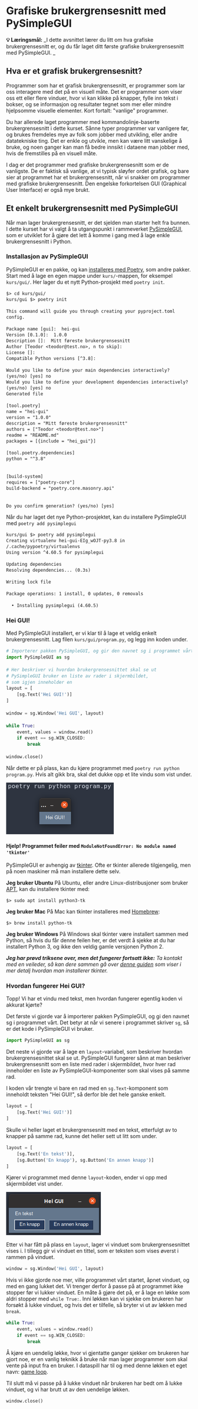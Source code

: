 Grafiske brukergrensesnitt med PySimpleGUI
==========================================
**💡 Læringsmål:** _I dette avsnittet lærer du litt om hva grafiske brukergrensesnitt er, og du får laget ditt første grafiske brukergrensesnitt med PySimpleGUI. _

Hva er et grafisk brukergrensesnitt?
------------------------------------
Programmer som har et grafisk brukergrensesnitt, er programmer som lar oss interagere med det på en visuell måte. Det er programmer som viser oss ett eller flere vinduer, hvor vi kan klikke på knapper, fylle inn tekst i bokser, og se informasjon og resultater tegnet som mer eller mindre hjelpsomme visuelle elementer. Kort fortalt: "vanlige" programmer.

Du har allerede laget programmer med kommandolinje-baserte brukergrensesnitt i dette kurset. Sånne typer programmer var vanligere før, og brukes fremdeles mye av folk som jobber med utvikling, eller andre datatekniske ting. Det er enkle og utvikle, men kan være litt vanskelige å bruke, og noen ganger kan man få bedre innsikt i dataene man jobber med, hvis de fremstilles på en visuell måte.

I dag er det programmer med grafiske brukergrensesnitt som er de vanligste. De er faktisk så vanlige, at vi typisk sløyfer ordet grafisk, og bare sier at programmet har et brukergrensesnitt, når vi snakker om programmer med grafiske brukergrensesnitt. Den engelske forkortelsen GUI (Graphical User Interface) er også mye brukt.

Et enkelt brukergrensesnitt med PySimpleGUI
-------------------------------------------
Når man lager brukergrensesnitt, er det sjelden man starter helt fra bunnen. I dette kurset har vi valgt å ta utgangspunkt i rammeverket [PySimpleGUI](https://www.pysimplegui.org/en/latest/), som er utviklet for å gjøre det lett å komme i gang med å lage enkle brukergrensesnitt i Python.

### Installasjon av PySimpleGUI
PySimpleGUI er en pakke, og kan [installeres med Poetry](/kap3/1_pakkebehandler.html#legge-til-avhengigheter), som andre pakker. Start med å lage en egen mappe under `kurs/`-mappen, for eksempel `kurs/gui/`. Her lager du et nytt Python-prosjekt med `poetry init`.

```shell
$> cd kurs/gui/
kurs/gui $> poetry init

This command will guide you through creating your pyproject.toml config.

Package name [gui]:  hei-gui
Version [0.1.0]:  1.0.0
Description []:  Mitt føreste brukergrensesnitt
Author [Teodor <teodor@test.no>, n to skip]:
License []:
Compatible Python versions [^3.8]:

Would you like to define your main dependencies interactively? (yes/no) [yes] no
Would you like to define your development dependencies interactively? (yes/no) [yes] no
Generated file

[tool.poetry]
name = "hei-gui"
version = "1.0.0"
description = "Mitt føreste brukergrensesnitt"
authors = ["Teodor <teodor@test.no>"]
readme = "README.md"
packages = [{include = "hei_gui"}]

[tool.poetry.dependencies]
python = "^3.8"


[build-system]
requires = ["poetry-core"]
build-backend = "poetry.core.masonry.api"


Do you confirm generation? (yes/no) [yes]
```

Når du har laget det nye Python-prosjektet, kan du installere PySimpleGUI med `poetry add pysimplegui`

```shell
kurs/gui $> poetry add pysimplegui
Creating virtualenv hei-gui-EIg_wOJT-py3.8 in /.cache/pypoetry/virtualenvs
Using version ^4.60.5 for pysimplegui

Updating dependencies
Resolving dependencies... (0.3s)

Writing lock file

Package operations: 1 install, 0 updates, 0 removals

  • Installing pysimplegui (4.60.5)
```

### Hei GUI!
Med PySimpleGUI installert, er vi klar til å lage et veldig enkelt brukergrensesnitt. Lag filen `kurs/gui/program.py`, og legg inn koden under.

```python
# Importerer pakken PySimpleGUI, og gir den navnet sg i programmet vårt
import PySimpleGUI as sg

# Her beskriver vi hvordan brukergrensesnittet skal se ut
# PySimpleGUI bruker en liste av rader i skjermbildet,
# som igjen inneholder en
layout = [
    [sg.Text('Hei GUI!')]
]

window = sg.Window('Hei GUI', layout)

while True:
    event, values = window.read()
    if event == sg.WIN_CLOSED:
        break

window.close()
```

Når dette er på plass, kan du kjøre programmet med `poetry run python program.py`. Hvis alt gikk bra, skal det dukke opp et lite vindu som vist under.

![Viser et lite vindu med teksten "Hei GUI!"](bilder/hei-gui.png)

#### Hjelp! Programmet feiler med `ModuleNotFoundError: No module named 'tkinter'`
PySimpleGUI er avhengig av [tkinter](https://docs.python.org/3/library/tkinter.html). Ofte er tkinter allerede tilgjengelig, men på noen maskiner må man installere dette selv.

**Jeg bruker Ubuntu**
På Ubuntu, eller andre Linux-distribusjoner som bruker [APT](https://en.wikipedia.org/wiki/APT_(software)), kan du installere tkinter med:

```shell
$> sudo apt install python3-tk
```

**Jeg bruker Mac**
På Mac kan tkinter installeres med [Homebrew](https://brew.sh/):

```shell
$> brew install python-tk
```

**Jeg bruker Windows**
På Windows skal tkinter være installert sammen med Python, så hvis du får denne feilen her, er det verdt å sjekke at du har installert Python 3, og ikke den veldig gamle versjonen Python 2.

_**Jeg har prøvd triksene over, men det fungerer fortsatt ikke:** Ta kontakt med en veileder, så kan dere sammen gå over [denne guiden](https://tkdocs.com/tutorial/install.html) som viser i mer detalj hvordan man installerer tkinter._

### Hvordan fungerer Hei GUI?
Topp! Vi har et vindu med tekst, men hvordan fungerer egentlig koden vi akkurat kjørte?

Det første vi gjorde var å importerer pakken PySimpleGUI, og gi den navnet sg i programmet vårt. Det betyr at når vi senere i programmet skriver `sg`, så er det kode i PySimpleGUI vi bruker.

```python
import PySimpleGUI as sg
```

Det neste vi gjorde var å lage en `layout`-variabel, som beskriver hvordan brukergrensesnittet skal se ut. PySimpleGUI fungerer sånn at man beskriver brukergrensesnitt som en liste med rader i skjermbildet, hvor hver rad inneholder en liste av PySimpleGUI-komponenter som skal vises på samme rad.

I koden vår trengte vi bare en rad med en `sg.Text`-komponent som inneholdt teksten "Hei GUI!", så derfor ble det hele ganske enkelt.

```python
layout = [
    [sg.Text('Hei GUI!')]
]
```

Skulle vi heller laget et brukergrensesnitt med en tekst, etterfulgt av to knapper på samme rad, kunne det heller sett ut litt som under.

```python
layout = [
    [sg.Text('En tekst')],
    [sg.Button('En knapp'), sg.Button('En annen knapp')]
]
```

Kjører vi programmet med denne `layout`-koden, ender vi opp med skjermbildet vist under.

![Viser et vindu med en tekst og to knapper](bilder/gui-med-to-knapper.png)

Etter vi har fått på plass en `layout`, lager vi vinduet som brukergrensesnittet vises i. I tillegg gir vi vinduet en tittel, som er teksten som vises øverst i rammen på vinduet.

```python
window = sg.Window('Hei GUI', layout)
```

Hvis vi ikke gjorde noe mer, ville programmet vårt startet, åpnet vinduet, og med en gang lukket det. Vi trenger derfor å passe på at programmet ikke stopper før vi lukker vinduet. En måte å gjøre det på, er å lage en løkke som aldri stopper med `while True:`. Inni løkken kan vi sjekke om brukeren har forsøkt å lukke vinduet, og hvis det er tilfelle, så bryter vi ut av løkken med `break`.

```python
while True:
    event, values = window.read()
    if event == sg.WIN_CLOSED:
        break
```

Å kjøre en uendelig løkke, hvor vi gjentatte ganger sjekker om brukeren har gjort noe, er en vanlig teknikk å bruke når man lager programmer som skal vente på input fra en bruker. I dataspill har til og med denne løkken et eget navn: [game loop](https://en.wikipedia.org/wiki/Video_game_programming#Game_structure).

Til slutt må vi passe på å lukke vinduet når brukeren har bedt om å lukke vinduet, og vi har brutt ut av den uendelige løkken.

```python
window.close()
```

